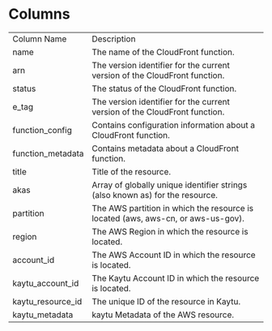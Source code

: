 # Columns  

<table>
	<tr><td>Column Name</td><td>Description</td></tr>
	<tr><td>name</td><td>The name of the CloudFront function.</td></tr>
	<tr><td>arn</td><td>The version identifier for the current version of the CloudFront function.</td></tr>
	<tr><td>status</td><td>The status of the CloudFront function.</td></tr>
	<tr><td>e_tag</td><td>The version identifier for the current version of the CloudFront function.</td></tr>
	<tr><td>function_config</td><td>Contains configuration information about a CloudFront function.</td></tr>
	<tr><td>function_metadata</td><td>Contains metadata about a CloudFront function.</td></tr>
	<tr><td>title</td><td>Title of the resource.</td></tr>
	<tr><td>akas</td><td>Array of globally unique identifier strings (also known as) for the resource.</td></tr>
	<tr><td>partition</td><td>The AWS partition in which the resource is located (aws, aws-cn, or aws-us-gov).</td></tr>
	<tr><td>region</td><td>The AWS Region in which the resource is located.</td></tr>
	<tr><td>account_id</td><td>The AWS Account ID in which the resource is located.</td></tr>
	<tr><td>kaytu_account_id</td><td>The Kaytu Account ID in which the resource is located.</td></tr>
	<tr><td>kaytu_resource_id</td><td>The unique ID of the resource in Kaytu.</td></tr>
	<tr><td>kaytu_metadata</td><td>kaytu Metadata of the AWS resource.</td></tr>
</table>